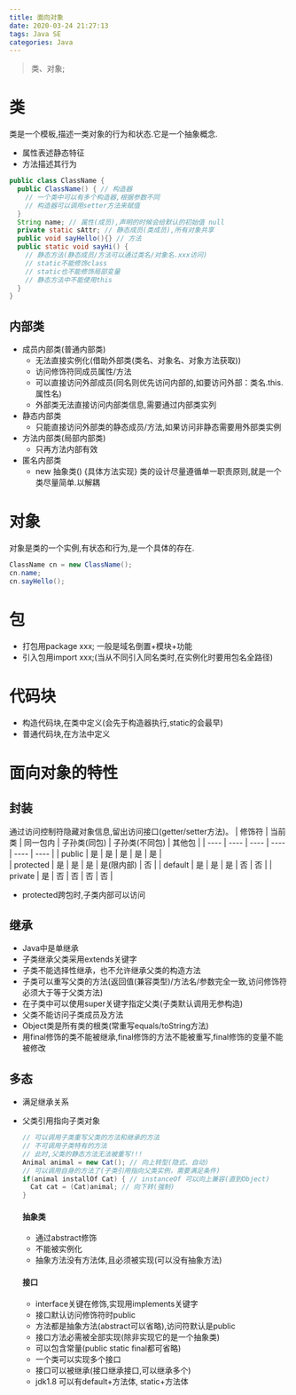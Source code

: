 ```yaml
---
title: 面向对象
date: 2020-03-24 21:27:13
tags: Java SE
categories: Java
---
```

>类、对象;

<!--more-->
# 类
类是一个模板,描述一类对象的行为和状态.它是一个抽象概念.
- 属性表述静态特征
- 方法描述其行为 
```java
public class ClassName {
  public ClassName() { // 构造器
    // 一个类中可以有多个构造器,根据参数不同
    // 构造器可以调用setter方法来赋值
  }
  String name; // 属性(成员),声明的时候会给默认的初始值 null
  private static sAttr; // 静态成员(类成员),所有对象共享
  public void sayHello(){} // 方法
  public static void sayHi() {
    // 静态方法(静态成员/方法可以通过类名/对象名.xxx访问)
    // static不能修饰class
    // static也不能修饰局部变量
    // 静态方法中不能使用this
  } 
}
```
## 内部类
- 成员内部类(普通内部类)
  * 无法直接实例化(借助外部类(类名、对象名、对象方法获取))
  * 访问修饰符同成员属性/方法
  * 可以直接访问外部成员(同名则优先访问内部的,如要访问外部：类名.this.属性名)
  * 外部类无法直接访问内部类信息,需要通过内部类实列
- 静态内部类
  * 只能直接访问外部类的静态成员/方法,如果访问非静态需要用外部类实例
- 方法内部类(局部内部类)
  * 只再方法内部有效
- 匿名内部类
  * new 抽象类() {具体方法实现}
类的设计尽量遵循单一职责原则,就是一个类尽量简单.以解耦

# 对象
对象是类的一个实例,有状态和行为,是一个具体的存在.
```java
ClassName cn = new ClassName();
cn.name;
cn.sayHello();
```

# 包
- 打包用package xxx; 一般是域名倒置+模块+功能
- 引入包用import xxx;(当从不同引入同名类时,在实例化时要用包名全路径)

# 代码块
- 构造代码块,在类中定义(会先于构造器执行,static的会最早)
- 普通代码块,在方法中定义

# 面向对象的特性
## 封装
通过访问控制符隐藏对象信息,留出访问接口(getter/setter方法)。
|  修饰符   | 当前类 | 同一包内 | 子孙类(同包) | 子孙类(不同包) | 其他包             |
|  ----     | ----   | ----    | ----         | ----           | ----               |
| public    | 是     | 是      | 是           | 是             | 是                 |  
| protected | 是     | 是      | 是           | 是(限内部)     | 否                 |
| default   | 是     | 是      | 是           | 否             | 否                 |
| private   | 是     | 否      | 否           | 否             | 否                 |
- protected跨包时,子类内部可以访问


## 继承
- Java中是单继承
- 子类继承父类采用extends关键字
- 子类不能选择性继承，也不允许继承父类的构造方法
- 子类可以重写父类的方法(返回值(兼容类型)/方法名/参数完全一致,访问修饰符必须大于等于父类方法)
- 在子类中可以使用super关键字指定父类(子类默认调用无参构造)
- 父类不能访问子类成员及方法
- Object类是所有类的根类(常重写equals/toString方法)
- 用final修饰的类不能被继承,final修饰的方法不能被重写,final修饰的变量不能被修改
  

## 多态
- 满足继承关系
- 父类引用指向子类对象
  ```java
  // 可以调用子类重写父类的方法和继承的方法
  // 不可调用子类特有的方法
  // 此时,父类的静态方法无法被重写!!!
  Animal animal = new Cat(); // 向上转型(隐式、自动)
  // 可以调用自身的方法了(子类引用指向父类实例，需要满足条件)
  if(animal installOf Cat) { // instanceOf 可以向上兼容(直到Object)
    Cat cat = (Cat)animal; // 向下转(强制)
  }
  ```

  #### 抽象类
  - 通过abstract修饰
  - 不能被实例化
  - 抽象方法没有方法体,且必须被实现(可以没有抽象方法)

  #### 接口
  - interface关键在修饰,实现用implements关键字
  - 接口默认访问修饰符时public
  - 方法都是抽象方法(abstract可以省略),访问符默认是public
  - 接口方法必需被全部实现(除非实现它的是一个抽象类)
  - 可以包含常量(public static final都可省略)
  - 一个类可以实现多个接口
  - 接口可以被继承(接口继承接口,可以继承多个)
  - jdk1.8 可以有default+方法体, static+方法体



  



